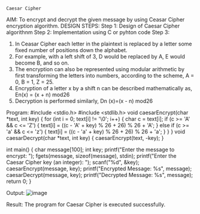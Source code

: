                                                                         Caesar Cipher

AIM:
To encrypt and decrypt the given message by using Ceasar Cipher encryption algorithm.
DESIGN STEPS:
Step 1:
Design of Caesar Cipher algorithnm
Step 2:
Implementation using C or pyhton code
Step 3:
1.	In Ceasar Cipher each letter in the plaintext is replaced by a letter some fixed number of positions down the alphabet.
2.	For example, with a left shift of 3, D would be replaced by A, E would become B, and so on.
3.	The encryption can also be represented using modular arithmetic by first transforming the letters into numbers, according to the
scheme, A = 0, B = 1, Z = 25.
4.	Encryption of a letter x by a shift n can be described mathematically as, En(x) = (x + n) mod26
5.	Decryption is performed similarly, Dn (x)=(x - n) mod26

Program:
#include <stdio.h>
#include <stdlib.h>
void caesarEncrypt(char *text, int key)
{
   for (int i = 0; text[i] != '\0'; i++)
    {
        char c = text[i];
        if (c >= 'A' && c <= 'Z')
        {
            text[i] = ((c - 'A' + key) % 26 + 26) % 26 + 'A';
        }
        else if (c >= 'a' && c <= 'z')
        {
            text[i] = ((c - 'a' + key) % 26 + 26) % 26 + 'a';
        }
    }
}
void caesarDecrypt(char *text, int key)
{
    caesarEncrypt(text, -key);
}

int main()
{
    char message[100];
    int key;
    printf("Enter the message to encrypt: ");
    fgets(message, sizeof(message), stdin);
    printf("Enter the Caesar Cipher key (an integer): ");
    scanf("%d", &key);
    caesarEncrypt(message, key);
    printf("Encrypted Message: %s", message);
    caesarDecrypt(message, key);
    printf("Decrypted Message: %s", message);
    return 0;
}







Output:
 ![image](https://github.com/user-attachments/assets/4d20ab55-911a-4609-9508-9b30b4e4524a)


Result:
The program for Caesar Cipher is executed successfully.

